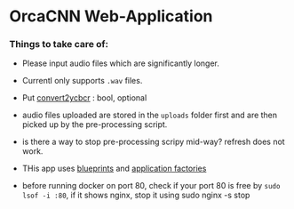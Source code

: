 # OrcaCNN Web-Application


### Things to take care of:

- Please input audio files which are significantly longer. 
- Currentl only supports `.wav` files.
- Put [convert2ycbcr](https://github.com/scikit-image/scikit-image/blob/main/skimage/restoration/_denoise.py#L724)
 : bool, optional 

 - audio files uploaded are stored in the `uploads` folder first and are then picked up by the pre-processing script.

 - is there a way to stop pre-processing scripy mid-way? refresh does not work.

 - THis app uses [blueprints](https://flask.palletsprojects.com/en/1.1.x/blueprints/#blueprints) and [application factories](https://flask.palletsprojects.com/en/1.1.x/patterns/appfactories/)

 - before running docker on port 80, check if your port 80 is free by `sudo lsof -i :80`, if it shows nginx, stop it using sudo nginx -s stop